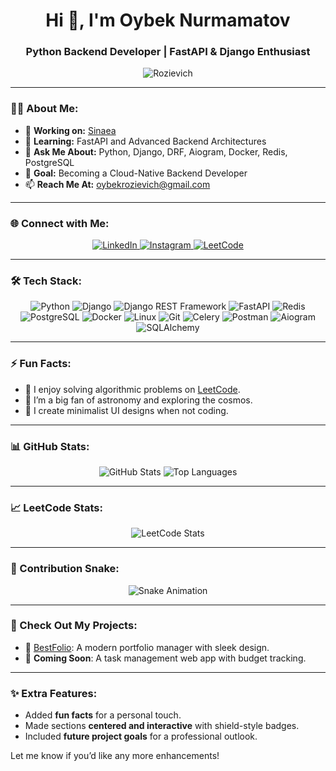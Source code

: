 <h1 align="center">Hi 👋, I'm Oybek Nurmamatov</h1>
<h3 align="center">Python Backend Developer | FastAPI & Django Enthusiast</h3>

<p align="center">
  <img src="https://komarev.com/ghpvc/?username=Rozievich&label=Profile%20views&color=0e75b6&style=flat-square" alt="Rozievich" />
</p>

---

### 🧑‍💻 About Me:
- 🔭 **Working on:** [Sinaea](https://sinaea.rozievich.uz/)
- 🌱 **Learning:** FastAPI and Advanced Backend Architectures  
- 💬 **Ask Me About:** Python, Django, DRF, Aiogram, Docker, Redis, PostgreSQL  
- 🎯 **Goal:** Becoming a Cloud-Native Backend Developer  
- 📫 **Reach Me At:** oybekrozievich@gmail.com  

---

### 🌐 Connect with Me:
<p align="center">
  <a href="https://linkedin.com/in/rozievich" target="_blank">
    <img src="https://img.shields.io/badge/LinkedIn-%230077B5.svg?style=for-the-badge&logo=linkedin&logoColor=white" alt="LinkedIn">
  </a>
  <a href="https://instagram.com/rozievich_" target="_blank">
    <img src="https://img.shields.io/badge/Instagram-%23E4405F.svg?style=for-the-badge&logo=instagram&logoColor=white" alt="Instagram">
  </a>
  <a href="https://leetcode.com/rozievich" target="_blank">
    <img src="https://img.shields.io/badge/LeetCode-%23FFA116.svg?style=for-the-badge&logo=leetcode&logoColor=white" alt="LeetCode">
  </a>
</p>

---

### 🛠️ Tech Stack:
<p align="center">
  <img src="https://img.shields.io/badge/Python-%233776AB.svg?style=for-the-badge&logo=python&logoColor=white" alt="Python" />
  <img src="https://img.shields.io/badge/Django-%23092E20.svg?style=for-the-badge&logo=django&logoColor=white" alt="Django" />
  <img src="https://img.shields.io/badge/DRF-%23FF1709.svg?style=for-the-badge&logo=django&logoColor=white" alt="Django REST Framework" />
  <img src="https://img.shields.io/badge/FastAPI-%23005571.svg?style=for-the-badge&logo=fastapi&logoColor=white" alt="FastAPI" />
  <img src="https://img.shields.io/badge/Redis-%23DC382D.svg?style=for-the-badge&logo=redis&logoColor=white" alt="Redis" />
  <img src="https://img.shields.io/badge/PostgreSQL-%23316192.svg?style=for-the-badge&logo=postgresql&logoColor=white" alt="PostgreSQL" />
  <img src="https://img.shields.io/badge/Docker-%230db7ed.svg?style=for-the-badge&logo=docker&logoColor=white" alt="Docker" />
  <img src="https://img.shields.io/badge/Linux-%23FCC624.svg?style=for-the-badge&logo=linux&logoColor=black" alt="Linux" />
  <img src="https://img.shields.io/badge/GIT-%23F05032.svg?style=for-the-badge&logo=git&logoColor=white" alt="Git" />
  <img src="https://img.shields.io/badge/Celery-%2337814A.svg?style=for-the-badge&logo=celery&logoColor=white" alt="Celery" />
  <img src="https://img.shields.io/badge/Postman-%23FF6C37.svg?style=for-the-badge&logo=postman&logoColor=white" alt="Postman" />
  <img src="https://img.shields.io/badge/Aiogram-%230C99E5.svg?style=for-the-badge&logo=telegram&logoColor=white" alt="Aiogram" />
  <img src="https://img.shields.io/badge/SQLAlchemy-%23CB2132.svg?style=for-the-badge&logo=sqlalchemy&logoColor=white" alt="SQLAlchemy" />
</p>

---

### ⚡ Fun Facts:
- 🧩 I enjoy solving algorithmic problems on [LeetCode](https://leetcode.com/Rozievich).  
- 🌌 I’m a big fan of astronomy and exploring the cosmos.  
- 🎨 I create minimalist UI designs when not coding.  

---

### 📊 GitHub Stats:
<p align="center">
  <img src="https://github-readme-stats.vercel.app/api?username=Rozievich&show_icons=true&theme=radical" alt="GitHub Stats" />
  <img src="https://github-readme-stats.vercel.app/api/top-langs?username=Rozievich&layout=compact&theme=radical" alt="Top Languages" />
</p>

---

### 📈 LeetCode Stats:
<p align="center">
  <img src="https://leetcard.jacoblin.cool/Rozievich?theme=unicorn&font=Allerta&ext=heatmap" alt="LeetCode Stats" />
</p>

---

### 🐍 Contribution Snake:
<p align="center">
  <img src="https://profile-readme-generator.com/assets/snake.svg" alt="Snake Animation" />
</p>

---

### 🔗 Check Out My Projects:
- 💼 [BestFolio](https://rozievich.pythonanywhere.com/): A modern portfolio manager with sleek design.
- 🚀 **Coming Soon**: A task management web app with budget tracking.

---

### ✨ Extra Features:
- Added **fun facts** for a personal touch.  
- Made sections **centered and interactive** with shield-style badges.  
- Included **future project goals** for a professional outlook.

Let me know if you’d like any more enhancements!

